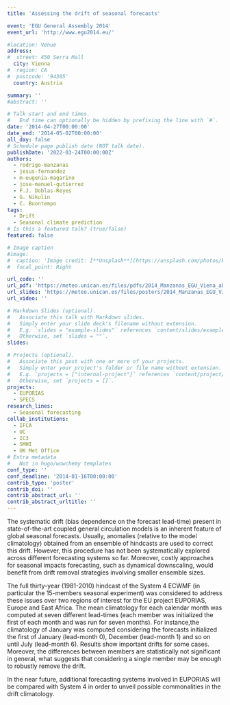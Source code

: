 ```yaml
---
title: 'Assessing the drift of seasonal forecasts'

event: 'EGU General Assembly 2014'
event_url: 'http://www.egu2014.eu/'

#location: Venue
address:
#  street: 450 Serra Mall
  city: Vienna
#  region: CA
#  postcode: '94305'
  country: Austria

summary: ''
#abstract: ''

# Talk start and end times.
#   End time can optionally be hidden by prefixing the line with `#`.
date: '2014-04-27T00:00:00'
date_end: '2014-05-02T00:00:00'
all_day: false
# Schedule page publish date (NOT talk date).
publishDate: '2022-03-24T00:00:00Z'
authors: 
  - rodrigo-manzanas
  - jesus-fernandez
  - m-eugenia-magarino
  - jose-manuel-gutierrez
  - F.J. Doblas-Reyes
  - G. Nikulin
  - C. Buontempo
tags: 
  - Drift
  - Seasonal climate prediction
# Is this a featured talk? (true/false)
featured: false

# Image caption
#image:
#  caption: 'Image credit: [**Unsplash**](https://unsplash.com/photos/bzdhc5b3Bxs)'
#  focal_point: Right

url_code: ''
url_pdf: 'https://meteo.unican.es/files/pdfs/2014_Manzanas_EGU_Viena_abstract.pdf'
url_slides: 'https://meteo.unican.es/files/posters/2014_Manzanas_EGU_Viena_poster.pdf'
url_video: ''

# Markdown Slides (optional).
#   Associate this talk with Markdown slides.
#   Simply enter your slide deck's filename without extension.
#   E.g. `slides = "example-slides"` references `content/slides/example-slides.md`.
#   Otherwise, set `slides = ""`.
slides:

# Projects (optional).
#   Associate this post with one or more of your projects.
#   Simply enter your project's folder or file name without extension.
#   E.g. `projects = ["internal-project"]` references `content/project/deep-learning/index.md`.
#   Otherwise, set `projects = []`.
projects: 
  - EUPORIAS
  - SPECS
research_lines: 
  - Seasonal forecasting
collab_institutions: 
  - IFCA
  - UC
  - IC3
  - SMHI
  - UK Met Office
# Extra metadata
#   Not in hugo/wowchemy templates
conf_type: ''
conf_deadline: '2014-01-16T00:00:00'
contrib_type: 'poster'
contrib_doi: ''
contrib_abstract_url: ''
contrib_abstract_urltitle: ''
---
```


The systematic drift (bias dependence on the forecast lead-time) present in state-of-the-art coupled general circulation models is an inherent feature of global seasonal forecasts. Usually, anomalies (relative to the model climatology) obtained from an ensemble of hindcasts are used to correct this drift. However, this procedure has not been systematically explored across different forecasting systems so far. Moreover, costly approaches for seasonal impacts forecasting, such as dynamical downscaling, would benefit from  drift removal strategies involving smaller ensemble sizes.

The full thirty-year (1981-2010) hindcast of the System 4 ECWMF (in particular the 15-members seasonal experiment) was considered to address these issues over two regions of interest for the EU project EUPORIAS, Europe and East Africa. The mean climatology for each calendar month was computed at seven different lead-times (each member was initialized the first of each month and was run for seven months). For instance,the climatology of January was computed considering the forecasts initialized the first of January (lead-month 0), December (lead-month 1) and so on until July (lead-month 6). Results show important drifts for some cases. Moreover, the differences between members are statistically not significant in general, what suggests that considering a single member may be enough to robustly remove the drift.

In the near future, additional forecasting systems involved in EUPORIAS will be compared with System 4 in order to unveil possible commonalities in the drift climatology.
